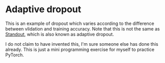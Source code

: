 # Adaptive dropout

This is an example of dropout which varies according to the difference between vlidation and training accuracy.
Note that this is not the same as [Standout](https://papers.nips.cc/paper/5032-adaptive-dropout-for-training-deep-neural-networks.pdf), which is also known as adaptive dropout.

I do not claim to have invented this, I'm sure someone else has done this already.
This is just a mini programming exercise for myself to practice PyTorch.
